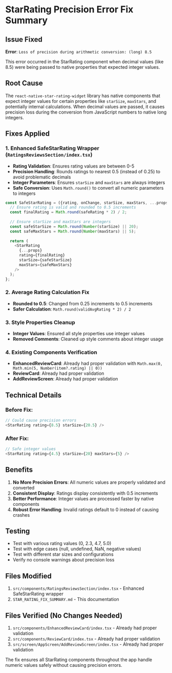 # StarRating Precision Error Fix Summary

## Issue Fixed
**Error**: `Loss of precision during arithmetic conversion: (long) 8.5`

This error occurred in the StarRating component when decimal values (like 8.5) were being passed to native properties that expected integer values.

## Root Cause
The `react-native-star-rating-widget` library has native components that expect integer values for certain properties like `starSize`, `maxStars`, and potentially internal calculations. When decimal values are passed, it causes precision loss during the conversion from JavaScript numbers to native long integers.

## Fixes Applied

### 1. Enhanced SafeStarRating Wrapper (`RatingsReviewsSection/index.tsx`)
- **Rating Validation**: Ensures rating values are between 0-5
- **Precision Handling**: Rounds ratings to nearest 0.5 (instead of 0.25) to avoid problematic decimals
- **Integer Parameters**: Ensures `starSize` and `maxStars` are always integers
- **Safe Conversion**: Uses `Math.round()` to convert all numeric parameters to integers

```typescript
const SafeStarRating = ({rating, onChange, starSize, maxStars, ...props}: any) => {
  // Ensure rating is valid and rounded to 0.5 increments
  const finalRating = Math.round(safeRating * 2) / 2;
  
  // Ensure starSize and maxStars are integers
  const safeStarSize = Math.round(Number(starSize) || 20);
  const safeMaxStars = Math.round(Number(maxStars) || 5);
  
  return (
    <StarRating
      {...props}
      rating={finalRating}
      starSize={safeStarSize}
      maxStars={safeMaxStars}
    />
  );
};
```

### 2. Average Rating Calculation Fix
- **Rounded to 0.5**: Changed from 0.25 increments to 0.5 increments
- **Safer Calculation**: `Math.round(validAvgRating * 2) / 2`

### 3. Style Properties Cleanup
- **Integer Values**: Ensured all style properties use integer values
- **Removed Comments**: Cleaned up style comments about integer usage

### 4. Existing Components Verification
- **EnhancedReviewCard**: Already had proper validation with `Math.max(0, Math.min(5, Number(item?.rating) || 0))`
- **ReviewCard**: Already had proper validation
- **AddReviewScreen**: Already had proper validation

## Technical Details

### Before Fix:
```typescript
// Could cause precision errors
<StarRating rating={8.5} starSize={20.5} />
```

### After Fix:
```typescript
// Safe integer values
<StarRating rating={4.5} starSize={20} maxStars={5} />
```

## Benefits
1. **No More Precision Errors**: All numeric values are properly validated and converted
2. **Consistent Display**: Ratings display consistently with 0.5 increments
3. **Better Performance**: Integer values are processed faster by native components
4. **Robust Error Handling**: Invalid ratings default to 0 instead of causing crashes

## Testing
- Test with various rating values (0, 2.3, 4.7, 5.0)
- Test with edge cases (null, undefined, NaN, negative values)
- Test with different star sizes and configurations
- Verify no console warnings about precision loss

## Files Modified
1. `src/components/RatingsReviewsSection/index.tsx` - Enhanced SafeStarRating wrapper
2. `STAR_RATING_FIX_SUMMARY.md` - This documentation

## Files Verified (No Changes Needed)
1. `src/components/EnhancedReviewCard/index.tsx` - Already had proper validation
2. `src/components/ReviewCard/index.tsx` - Already had proper validation  
3. `src/screen/AppScreen/AddReviewScreen/index.tsx` - Already had proper validation

The fix ensures all StarRating components throughout the app handle numeric values safely without causing precision errors.
